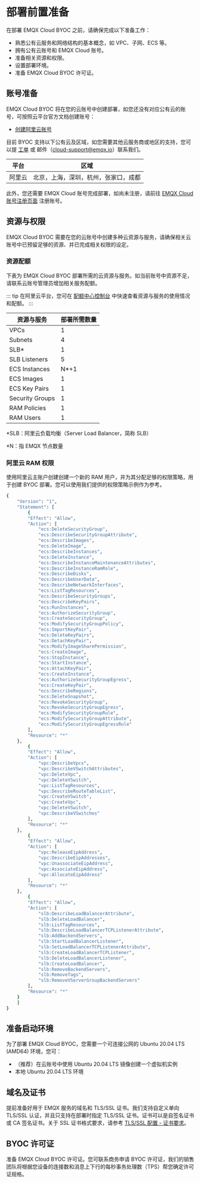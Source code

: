 # 部署前置准备

在部署 EMQX Cloud BYOC 之前，请确保完成以下准备工作：

- 熟悉公有云服务和网络结构的基本概念，如 VPC、子网、ECS 等。
- 拥有公有云账号和 EMQX Cloud 账号。
- 准备相关资源和权限。
- 设置部署环境。
- 准备 EMQX Cloud BYOC 许可证。

## 账号准备

EMQX Cloud BYOC 将在您的云账号中创建部署，如您还没有对应公有云的账号，可按照云平台官方文档创建账号：

- [创建阿里云账号](https://account.aliyun.com/register/qr_register.htm)
  
目前 BYOC 支持以下公有云及区域，如您需要其他云服务商或地区的支持，您可以提 [工单](../feature/tickets.md) 或 邮件（cloud-support@emqx.io）联系我们。

| 平台   | 区域                                 |
| ------ | ------------------------------------ |
| 阿里云 | 北京，上海，深圳，杭州，张家口，成都 |

此外，您还需要 EMQX Cloud 账号完成部署，如尚未注册，请前往 [EMQX Cloud 账号注册页面](https://accounts-zh.emqx.com/signup) 注册账号。

## 资源与权限

EMQX Cloud BYOC 需要在您的云账号中创建多种云资源与服务，请确保相关云账号中已预留足够的资源、并已完成相关权限的设定。

### 资源配额

下表为 EMQX Cloud BYOC 部署所需的云资源与服务。如当前账号中资源不足，请联系云账号管理员增加相关服务配额。

::: tip
在阿里云平台，您可在 [配额中心控制台](https://quotas.console.aliyun.com/products) 中快速查看资源与服务的使用情况和配额。
:::

| 资源与服务           | 部署所需数量 |
|-----------------|--------|
| VPCs            | 1      |
| Subnets         | 4      |
| SLB*            | 1      |
| SLB Listeners   | 5      |
| ECS Instances   | N*+1   |
| ECS Images      | 1      |
| ECS Key Pairs   | 1      |
| Security Groups | 1      |
| RAM Policies    | 1      |
| RAM Users       | 1      |

*SLB：阿里云负载均衡（Server Load Balancer，简称 SLB）

*N：指 EMQX 节点数量

### 阿里云 RAM 权限

使用阿里云主账户创建创建一个新的 RAM 用户，并为其分配足够的权限策略，用于创建 BYOC 部署。您可以使用我们提供的权限策略示例作为参考。

```bash
{
    "Version": "1",
    "Statement": [
        {
        "Effect": "Allow",
        "Action": [
            "ecs:DeleteSecurityGroup",
            "ecs:DescribeSecurityGroupAttribute",
            "ecs:DescribeImages",
            "ecs:DeleteImage",
            "ecs:DescribeInstances",
            "ecs:DeleteInstance",
            "ecs:DescribeInstanceMaintenanceAttributes",
            "ecs:DescribeInstanceRamRole",
            "ecs:DescribeDisks",
            "ecs:DescribeUserData",
            "ecs:DescribeNetworkInterfaces",
            "ecs:ListTagResources",
            "ecs:DescribeSecurityGroups",
            "ecs:DescribeKeyPairs",
            "ecs:RunInstances",
            "ecs:AuthorizeSecurityGroup",
            "ecs:CreateSecurityGroup",
            "ecs:ModifySecurityGroupPolicy",
            "ecs:ImportKeyPair",
            "ecs:DeleteKeyPairs",
            "ecs:DetachKeyPair",
            "ecs:ModifyImageSharePermission",
            "ecs:CreateImage",
            "ecs:StopInstance",
            "ecs:StartInstance",
            "ecs:AttachKeyPair",
            "ecs:CreateInstance",
            "ecs:AuthorizeSecurityGroupEgress",
            "ecs:CreateKeyPair",
            "ecs:DescribeRegions",
            "ecs:DeleteSnapshot",
            "ecs:RevokeSecurityGroup",
            "ecs:RevokeSecurityGroupEgress",
            "ecs:ModifySecurityGroupRule",
            "ecs:ModifySecurityGroupAttribute",
            "ecs:ModifySecurityGroupEgressRule"
        ],
        "Resource": "*"
    },
        {
        "Effect": "Allow",
        "Action": [
            "vpc:DescribeVpcs",
            "vpc:DescribeVSwitchAttributes",
            "vpc:DeleteVpc",
            "vpc:DeleteVSwitch",
            "vpc:ListTagResources",
            "vpc:DescribeRouteTableList",
            "vpc:CreateVSwitch",
            "vpc:CreateVpc",
            "vpc:DeleteVSwitch",
            "vpc:DescribeVSwitches"
        ],
        "Resource": "*"
    },
        {
        "Effect": "Allow",
        "Action": [
            "vpc:ReleaseEipAddress",
            "vpc:DescribeEipAddresses",
            "vpc:UnassociateEipAddress",
            "vpc:AssociateEipAddress",
            "vpc:AllocateEipAddress"
        ],
        "Resource": "*"
    },
        {
        "Effect": "Allow",
        "Action": [
            "slb:DescribeLoadBalancerAttribute",
            "slb:DeleteLoadBalancer",
            "slb:ListTagResources",
            "slb:DescribeLoadBalancerTCPListenerAttribute",
            "slb:AddBackendServers",
            "slb:StartLoadBalancerListener",
            "slb:SetLoadBalancerTCPListenerAttribute",
            "slb:CreateLoadBalancerTCPListener",
            "slb:DeleteLoadBalancerListener",
            "slb:CreateLoadBalancer",
            "slb:RemoveBackendServers",
            "slb:RemoveTags",
            "slb:RemoveVServerGroupBackendServers"
        ],
        "Resource": "*"
    }
    ]
}
```

## 准备启动环境 

为了部署 EMQX Cloud BYOC，您需要一个可连接公网的 Ubuntu 20.04 LTS (AMD64) 环境，您可：

- （推荐）在云账号中使用 Ubuntu 20.04 LTS 镜像创建一个虚拟机实例
- 本地 Ubuntu 20.04 LTS 环境

## 域名及证书

提前准备好用于 EMQX 服务的域名和 TLS/SSL 证书。我们支持自定义单向 TLS/SSL 认证，并且只支持在部署时指定 TLS/SSL 证书。证书可以是自签名证书或 CA 签名证书。关于 SSL 证书格式要求，请参考 [TLS/SSL 配置 - 证书要求](../deployments/tls_ssl.md#证书要求)。

## BYOC 许可证

准备 EMQX Cloud BYOC 许可证。您可联系商务申请 BYOC 许可证，我们的销售团队将根据您设备的连接数和消息上下行的每秒事务处理数（TPS）帮您确定许可证规格。

## <!--选择规格-->

<!--我们根据设备连接数和消息上下行 TPS 提供四个集群大小示例以供选择。我们为每个示例推荐了相应的机器规格和节点数量。我们的销售团队会根据您不同的使用场景，为您提供最合适的集群配置。-->





